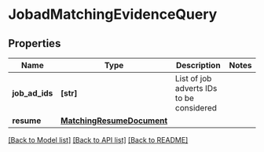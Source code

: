 # JobadMatchingEvidenceQuery


## Properties
Name | Type | Description | Notes
------------ | ------------- | ------------- | -------------
**job_ad_ids** | **[str]** | List of job adverts IDs to be considered | 
**resume** | [**MatchingResumeDocument**](MatchingResumeDocument.md) |  | 

[[Back to Model list]](../README.md#documentation-for-models) [[Back to API list]](../README.md#documentation-for-api-endpoints) [[Back to README]](../README.md)


